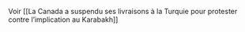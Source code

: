 Voir [[La Canada a suspendu ses livraisons à la Turquie pour protester contre l’implication au Karabakh]]